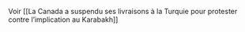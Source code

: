 Voir [[La Canada a suspendu ses livraisons à la Turquie pour protester contre l’implication au Karabakh]]